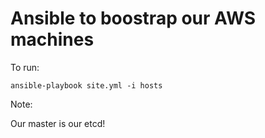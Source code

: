 # Ansible to boostrap our AWS machines

To run:

```
ansible-playbook site.yml -i hosts
```

Note:

Our master is our etcd!

